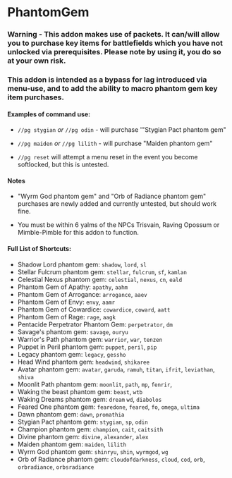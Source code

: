# PhantomGem
### **Warning** - This addon makes use of packets. It can/will allow you to purchase key items for battlefields which you have not unlocked via prerequisites. Please note by using it, you do so at your own risk. 

### This addon is intended as a bypass for lag introduced via menu-use, and to add the ability to macro phantom gem key item purchases.


#### Examples of command use:

- `//pg stygian` *or* `//pg odin`  - will purchase '"Stygian Pact phantom gem"

- `//pg maiden` *or* `//pg lilith`  - will purchase "Maiden phantom gem"

- `//pg reset` will attempt a menu reset in the event you become softlocked, but this is untested.

#### Notes
- "Wyrm God phantom gem" and "Orb of Radiance phantom gem" purchases are newly added and currently untested, but should work fine.

- You must be within 6 yalms of the NPCs Trisvain, Raving Opossum or Mimble-Pimble for this addon to function.

#### Full List of Shortcuts:
- Shadow Lord phantom gem: `shadow`, `lord`, `sl`
- Stellar Fulcrum phantom gem: `stellar`, `fulcrum`, `sf`, `kamlan`
- Celestial Nexus phantom gem: `celestial`, `nexus`, `cn`, `eald`
- Phantom Gem of Apathy: `apathy`, `aahm`
- Phantom Gem of Arrogance: `arrogance`, `aaev`
- Phantom Gem of Envy: `envy`, `aamr`
- Phantom Gem of Cowardice: `cowardice`, `coward`, `aatt`
- Phantom Gem of Rage: `rage`, `aagk`
- Pentacide Perpetrator Phantom Gem: `perpetrator`, `dm`
- Savage's phantom gem: `savage`, `ouryu`
- Warrior's Path phantom gem: `warrior`, `war`, `tenzen`
- Puppet in Peril phantom gem: `puppet`, `peril`, `pip`
- Legacy phantom gem: `legacy`, `gessho`
- Head Wind phantom gem: `headwind`, `shikaree`
- Avatar phantom gem: `avatar`, `garuda`, `ramuh`, `titan`, `ifrit`, `leviathan`, `shiva`
- Moonlit Path phantom gem: `moonlit`, `path`, `mp`, `fenrir`,
- Waking the beast phantom gem: `beast`, `wtb`
- Waking Dreams phantom gem: `dream` `wd`, `diabolos`
- Feared One phantom gem: `fearedone`, `feared`, `fo`, `omega`, `ultima`
- Dawn phantom gem: `dawn`, `promathia`
- Stygian Pact phantom gem: `stygian`, `sp`, `odin`
- Champion phantom gem: `champion`, `cait`, `caitsith`
- Divine phantom gem: `divine`, `alexander`, `alex`
- Maiden phantom gem: `maiden`, `lilith`
- Wyrm God phantom gem: `shinryu`, `shin`, `wyrmgod`, `wg`
- Orb of Radiance phantom gem: `cloudofdarkness`, `cloud`, `cod`, `orb`, `orbradiance`, `orbsradiance`
